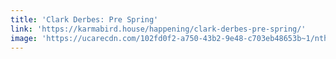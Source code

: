 ```yaml
---
title: 'Clark Derbes: Pre Spring'
link: 'https://karmabird.house/happening/clark-derbes-pre-spring/'
image: 'https://ucarecdn.com/102fd0f2-a750-43b2-9e48-c703eb48653b~1/nth/0/'
---
```


